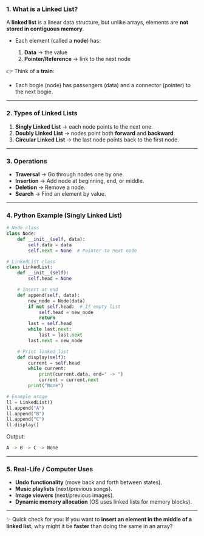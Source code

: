 ### 1. What is a Linked List?

A **linked list** is a linear data structure, but unlike arrays, elements are **not stored in contiguous memory**.

* Each element (called a **node**) has:

  1. **Data** → the value
  2. **Pointer/Reference** → link to the next node

👉 Think of a **train**:

* Each bogie (node) has passengers (data) and a connector (pointer) to the next bogie.

---

### 2. Types of Linked Lists

1. **Singly Linked List** → each node points to the next one.
2. **Doubly Linked List** → nodes point both **forward** and **backward**.
3. **Circular Linked List** → the last node points back to the first node.

---

### 3. Operations

* **Traversal** → Go through nodes one by one.
* **Insertion** → Add node at beginning, end, or middle.
* **Deletion** → Remove a node.
* **Search** → Find an element by value.

---

### 4. Python Example (Singly Linked List)

```python
# Node class
class Node:
    def __init__(self, data):
        self.data = data
        self.next = None  # Pointer to next node

# LinkedList class
class LinkedList:
    def __init__(self):
        self.head = None

    # Insert at end
    def append(self, data):
        new_node = Node(data)
        if not self.head:  # If empty list
            self.head = new_node
            return
        last = self.head
        while last.next:
            last = last.next
        last.next = new_node

    # Print linked list
    def display(self):
        current = self.head
        while current:
            print(current.data, end=" -> ")
            current = current.next
        print("None")

# Example usage
ll = LinkedList()
ll.append("A")
ll.append("B")
ll.append("C")
ll.display()
```

Output:

```bash
A -> B -> C -> None
```

---

### 5. Real-Life / Computer Uses

* **Undo functionality** (move back and forth between states).
* **Music playlists** (next/previous songs).
* **Image viewers** (next/previous images).
* **Dynamic memory allocation** (OS uses linked lists for memory blocks).

---

✨ Quick check for you:
If you want to **insert an element in the middle of a linked list**, why might it be **faster** than doing the same in an array?

